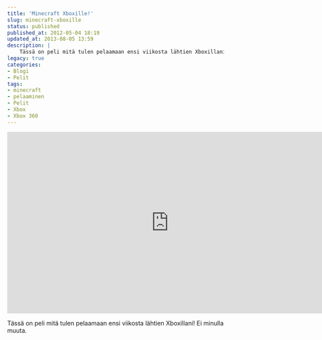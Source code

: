 ```yaml
---
title: 'Minecraft Xboxille!'
slug: minecraft-xboxille
status: published
published_at: 2012-05-04 18:19
updated_at: 2013-08-05 13:59
description: |
    Tässä on peli mitä tulen pelaamaan ensi viikosta lähtien Xboxillani! Ei minulla muuta.
legacy: true
categories:
- Blogi
- Pelit
tags:
- minecraft
- pelaaminen
- Pelit
- Xbox
- Xbox 360
---
```


<p><iframe loading="lazy" title="Minecraft: Xbox 360 Edition - Official Trailer" width="750" height="422" src="https://www.youtube.com/embed/Rd9AUhkxtKY?feature=oembed" frameborder="0" allow="accelerometer; autoplay; clipboard-write; encrypted-media; gyroscope; picture-in-picture" allowfullscreen></iframe></p>
<p>Tässä on peli mitä tulen pelaamaan ensi viikosta lähtien Xboxillani! Ei minulla muuta.</p>
